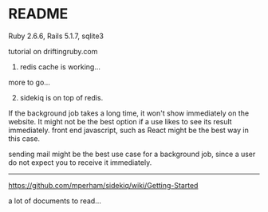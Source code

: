 # README
Ruby 2.6.6, Rails 5.1.7, sqlite3

tutorial on driftingruby.com 

1. redis cache is working...

more to go...

2. sidekiq is on top of redis.

If the background job takes a long time, it won't show immediately on the website. It might not be the best option if a use likes to see its result immediately. front end javascript, such as React might be the best way in this case.

sending mail might be the best use case for a background job, since a user do not expect you to receive it immediately.

--------------------------------------------------------------------------

https://github.com/mperham/sidekiq/wiki/Getting-Started

a lot of documents to read...